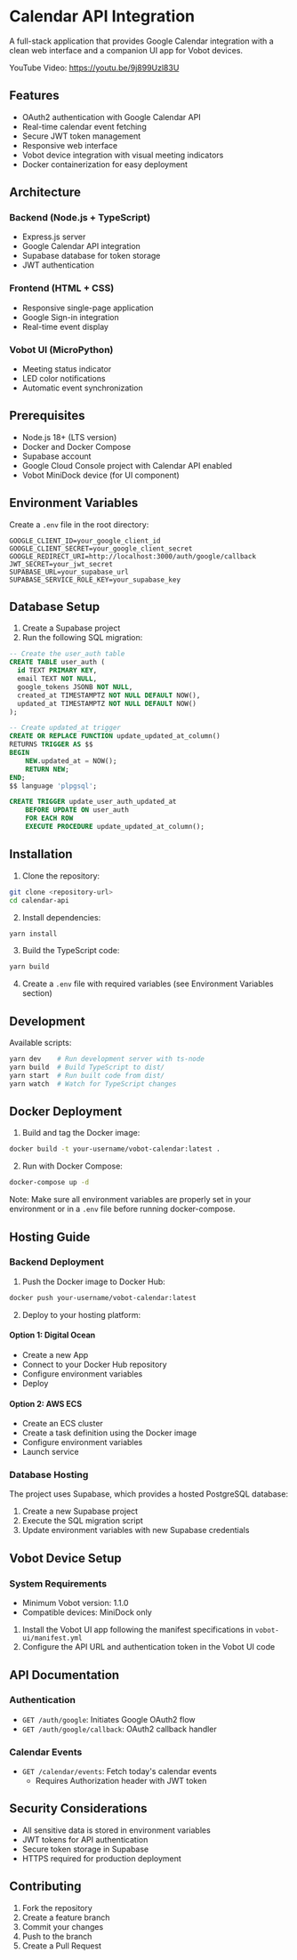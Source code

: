 # Calendar API Integration

A full-stack application that provides Google Calendar integration with a clean web interface and a companion UI app for Vobot devices.

YouTube Video: https://youtu.be/9j899Uzl83U

## Features

- OAuth2 authentication with Google Calendar API
- Real-time calendar event fetching
- Secure JWT token management
- Responsive web interface
- Vobot device integration with visual meeting indicators
- Docker containerization for easy deployment

## Architecture

### Backend (Node.js + TypeScript)
- Express.js server
- Google Calendar API integration
- Supabase database for token storage
- JWT authentication

### Frontend (HTML + CSS)
- Responsive single-page application
- Google Sign-in integration
- Real-time event display

### Vobot UI (MicroPython)
- Meeting status indicator
- LED color notifications
- Automatic event synchronization

## Prerequisites

- Node.js 18+ (LTS version)
- Docker and Docker Compose
- Supabase account
- Google Cloud Console project with Calendar API enabled
- Vobot MiniDock device (for UI component)

## Environment Variables

Create a `.env` file in the root directory:

```env
GOOGLE_CLIENT_ID=your_google_client_id
GOOGLE_CLIENT_SECRET=your_google_client_secret
GOOGLE_REDIRECT_URI=http://localhost:3000/auth/google/callback
JWT_SECRET=your_jwt_secret
SUPABASE_URL=your_supabase_url
SUPABASE_SERVICE_ROLE_KEY=your_supabase_key
```

## Database Setup

1. Create a Supabase project
2. Run the following SQL migration:

```sql
-- Create the user_auth table
CREATE TABLE user_auth (
  id TEXT PRIMARY KEY,
  email TEXT NOT NULL,
  google_tokens JSONB NOT NULL,
  created_at TIMESTAMPTZ NOT NULL DEFAULT NOW(),
  updated_at TIMESTAMPTZ NOT NULL DEFAULT NOW()
);

-- Create updated_at trigger
CREATE OR REPLACE FUNCTION update_updated_at_column()
RETURNS TRIGGER AS $$
BEGIN
    NEW.updated_at = NOW();
    RETURN NEW;
END;
$$ language 'plpgsql';

CREATE TRIGGER update_user_auth_updated_at
    BEFORE UPDATE ON user_auth
    FOR EACH ROW
    EXECUTE PROCEDURE update_updated_at_column();
```

## Installation

1. Clone the repository:
```bash
git clone <repository-url>
cd calendar-api
```

2. Install dependencies:
```bash
yarn install
```

3. Build the TypeScript code:
```bash
yarn build
```

4. Create a `.env` file with required variables (see Environment Variables section)

## Development

Available scripts:
```bash
yarn dev    # Run development server with ts-node
yarn build  # Build TypeScript to dist/
yarn start  # Run built code from dist/
yarn watch  # Watch for TypeScript changes
```

## Docker Deployment

1. Build and tag the Docker image:
```bash
docker build -t your-username/vobot-calendar:latest .
```

2. Run with Docker Compose:
```bash
docker-compose up -d
```

Note: Make sure all environment variables are properly set in your environment or in a `.env` file before running docker-compose.

## Hosting Guide

### Backend Deployment

1. Push the Docker image to Docker Hub:
```bash
docker push your-username/vobot-calendar:latest
```

2. Deploy to your hosting platform:

#### Option 1: Digital Ocean
- Create a new App
- Connect to your Docker Hub repository
- Configure environment variables
- Deploy

#### Option 2: AWS ECS
- Create an ECS cluster
- Create a task definition using the Docker image
- Configure environment variables
- Launch service

### Database Hosting

The project uses Supabase, which provides a hosted PostgreSQL database:

1. Create a new Supabase project
2. Execute the SQL migration script
3. Update environment variables with new Supabase credentials

## Vobot Device Setup

### System Requirements
- Minimum Vobot version: 1.1.0
- Compatible devices: MiniDock only

1. Install the Vobot UI app following the manifest specifications in `vobot-ui/manifest.yml`
2. Configure the API URL and authentication token in the Vobot UI code

## API Documentation

### Authentication
- `GET /auth/google`: Initiates Google OAuth2 flow
- `GET /auth/google/callback`: OAuth2 callback handler

### Calendar Events
- `GET /calendar/events`: Fetch today's calendar events
  - Requires Authorization header with JWT token

## Security Considerations

- All sensitive data is stored in environment variables
- JWT tokens for API authentication
- Secure token storage in Supabase
- HTTPS required for production deployment

## Contributing

1. Fork the repository
2. Create a feature branch
3. Commit your changes
4. Push to the branch
5. Create a Pull Request
